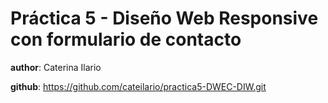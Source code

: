 # Práctica 5 - Diseño Web Responsive con formulario de contacto

**author**: Caterina Ilario 

**github**: https://github.com/cateilario/practica5-DWEC-DIW.git